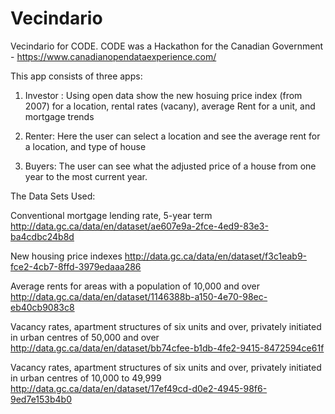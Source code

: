 Vecindario
==========

Vecindario for CODE. CODE was a Hackathon for the Canadian Government - https://www.canadianopendataexperience.com/

This app consists of three apps:
1. Investor : Using open data show the new hosuing price index (from 2007) for a location, rental rates (vacany), average Rent for a unit, and mortgage trends

2. Renter: Here the user can select a location and see the average rent for a location, and type of house

3. Buyers: The user can see what the adjusted price of a house from one year to the most current year.

The Data Sets Used:

Conventional mortgage lending rate, 5-year term
http://data.gc.ca/data/en/dataset/ae607e9a-2fce-4ed9-83e3-ba4cdbc24b8d

New housing price indexes
http://data.gc.ca/data/en/dataset/f3c1eab9-fce2-4cb7-8ffd-3979edaaa286

Average rents for areas with a population of 10,000 and over
http://data.gc.ca/data/en/dataset/1146388b-a150-4e70-98ec-eb40cb9083c8

Vacancy rates, apartment structures of six units and over, privately initiated in urban centres of 50,000 and over
http://data.gc.ca/data/en/dataset/bb74cfee-b1db-4fe2-9415-8472594ce61f

Vacancy rates, apartment structures of six units and over, privately initiated in urban centres of 10,000 to 49,999
http://data.gc.ca/data/en/dataset/17ef49cd-d0e2-4945-98f6-9ed7e153b4b0
